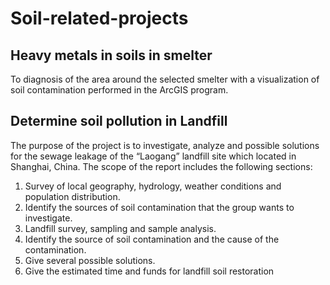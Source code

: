 # Soil-related-projects

## Heavy metals in soils in smelter
To diagnosis of the area around the selected smelter with a visualization of soil contamination performed in the ArcGIS program.

## Determine soil pollution in Landfill
The purpose of the project is to investigate, analyze and possible solutions for the sewage leakage of the “Laogang” landfill site which located in Shanghai, China. 
The scope of the report includes the following sections: 
1. Survey of local geography, hydrology, weather conditions and population distribution.
2. Identify the sources of soil contamination that the group wants to investigate. 
3. Landfill survey, sampling and sample analysis. 
4. Identify the source of soil contamination and the cause of the contamination. 
5. Give several possible solutions. 
6. Give the estimated time and funds for landfill soil restoration
